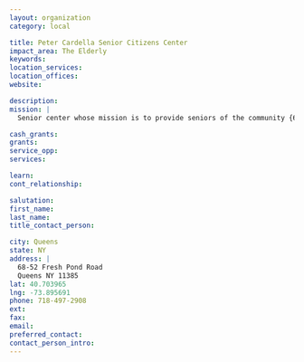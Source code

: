 ```yaml
---
layout: organization
category: local

title: Peter Cardella Senior Citizens Center
impact_area: The Elderly
keywords: 
location_services: 
location_offices: 
website: 

description: 
mission: |
  Senior center whose mission is to provide seniors of the community {60 plus in age} with nutritional, educational, recreational, and social services.

cash_grants: 
grants: 
service_opp: 
services: 

learn: 
cont_relationship: 

salutation: 
first_name: 
last_name: 
title_contact_person: 

city: Queens
state: NY
address: |
  68-52 Fresh Pond Road     
  Queens NY 11385
lat: 40.703965
lng: -73.895691
phone: 718-497-2908
ext: 
fax: 
email: 
preferred_contact: 
contact_person_intro: 
---
```

